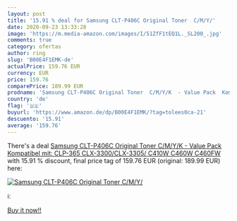 ```yaml
---
layout: post
title: '15.91 % deal for Samsung CLT-P406C Original Toner  C/M/Y/'
date: 2020-09-23 13:33:28
image: 'https://m.media-amazon.com/images/I/51ZfF1tEQ1L._SL200_.jpg'
comments: true
category: ofertas
author: ring
slug: 'B00E4F1EMK-de'
actualPrice: 159.76 EUR
currency: EUR
price: 159.76
comparePrice: 189.99 EUR
prodname: 'Samsung CLT-P406C Original Toner  C/M/Y/K  - Value Pack  Kompatibel mit: CLP-365 CLX-3300/CLX-3305/ C410W C460W C460FW '
country: 'de'
flag: '🇩🇪'
buyurl: 'https://www.amazon.de/dp/B00E4F1EMK/?tag=tolees0ca-21'
descuento: '15.91'
average: '159.76'
---
```


There's a deal [Samsung CLT-P406C Original Toner  C/M/Y/K  - Value Pack  Kompatibel mit: CLP-365 CLX-3300/CLX-3305/ C410W C460W C460FW ](https://www.amazon.de/dp/B00E4F1EMK/?tag=tolees0ca-21)  with  15.91 % discount, final price tag of  159.76 EUR (original: 189.99 EUR) here:

[![Samsung CLT-P406C Original Toner  C/M/Y/](https://m.media-amazon.com/images/I/51ZfF1tEQ1L._SL200_.jpg)](https://www.amazon.de/dp/B00E4F1EMK/?tag=tolees0ca-21)

ℹ️:


[Buy it now!!](https://www.amazon.de/dp/B00E4F1EMK/?tag=tolees0ca-21)
